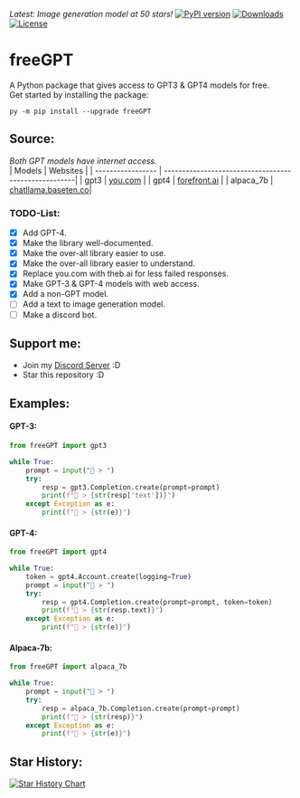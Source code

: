 *Latest: Image generation model at 50 stars!*
[![PyPI version](https://badge.fury.io/py/freeGPT.svg)](https://badge.fury.io/py/freeGPT)
[![Downloads](https://static.pepy.tech/personalized-badge/freeGPT?period=month&units=international_system&left_color=grey&right_color=brightgreen&left_text=Downloads)](https://pepy.tech/project/freeGPT)
[![License](https://img.shields.io/badge/License-GPLv3-bright&green.svg)](LICENSE)
# freeGPT
A Python package that gives access to GPT3 &amp; GPT4 models for free.
<br>
Get started by installing the package:
```
py -m pip install --upgrade freeGPT
```

## Source:
*Both GPT models have internet access.*
<br>
| Models            | Websites                                             |
| ----------------- | -----------------------------------------------------|
| gpt3              | [you.com](https://you.com)                           |
| gpt4              | [forefront.ai](https://chat.forefront.ai)            |
| alpaca_7b         | [chatllama.baseten.co](https://chatllama.baseten.co/)|

### TODO-List:
- [x] Add GPT-4.
- [x] Make the library well-documented.
- [x] Make the over-all library easier to use.
- [x] Make the over-all library easier to understand.
- [x] Replace you.com with theb.ai for less failed responses.
- [x] Make GPT-3 & GPT-4 models with web access.
- [x] Add a non-GPT model.
- [ ] Add a text to image generation model.
- [ ] Make a discord bot.

## Support me:
- Join my [Discord Server](https://discord.gg/NcQ26PrNDp) :D
- Star this repository :D

## Examples:

#### GPT-3:
```python
from freeGPT import gpt3

while True:
    prompt = input("👦 > ")
    try:
        resp = gpt3.Completion.create(prompt=prompt)
        print(f"🤖 > {str(resp['text'])}")
    except Exception as e:
        print(f"🤖 > {str(e)}")
```
#### GPT-4:
```python
from freeGPT import gpt4

while True:
    token = gpt4.Account.create(logging=True)
    prompt = input("👦 > ")
    try:
        resp = gpt4.Completion.create(prompt=prompt, token=token)
        print(f"🤖 > {str(resp.text)}")
    except Exception as e:
        print(f"🤖 > {str(e)}")
```

#### Alpaca-7b:
```python
from freeGPT import alpaca_7b

while True:
    prompt = input("👦 > ")
    try:
        resp = alpaca_7b.Completion.create(prompt=prompt)
        print(f"🤖 > {str(resp)}")
    except Exception as e:
        print(f"🤖 > {str(e)}")
```

## Star History:
[![Star History Chart](https://api.star-history.com/svg?repos=Ruu3f/freeGPT&type=Date)](https://github.com/Ruu3f/freeGPT/stargazers)

